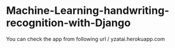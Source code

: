 # Machine-Learning-handwriting-recognition-with-Django
You can check the app from following url
/
yzatai.herokuapp.com
